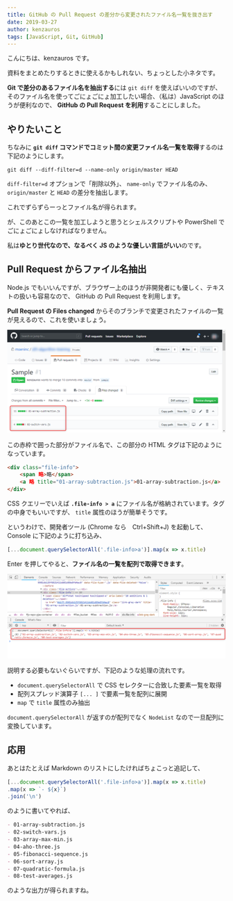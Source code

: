 ```yaml
---
title: GitHub の Pull Request の差分から変更されたファイル名一覧を抜き出す
date: 2019-03-27
author: kenzauros
tags: [JavaScript, Git, GitHub]
---
```


こんにちは、kenzauros です。

資料をまとめたりするときに使えるかもしれない、ちょっとした小ネタです。

**Git で差分のあるファイル名を抽出する**には `git diff` を使えばいいのですが、そのファイル名を使ってごにょごにょ加工したい場合、（私は）JavaScript のほうが便利なので、 **GitHub の Pull Request を利用**することにしました。

## やりたいこと

ちなみに **`git diff` コマンドでコミット間の変更ファイル名一覧を取得**するのは下記のようにします。

```
git diff --diff-filter=d --name-only origin/master HEAD
```

`diff-filter=d` オプションで「削除以外」、 `name-only` でファイル名のみ、 `origin/master` と `HEAD` の差分を抽出します。

これでずらずらーっとファイル名が得られます。

が、このあとこの一覧を加工しようと思うとシェルスクリプトや PowerShell でごにょごにょしなければなりません。

私は**ゆとり世代なので、なるべく JS のような優しい言語がいい**のです。

## Pull Request からファイル名抽出

Node.js でもいいんですが、ブラウザー上のほうが非開発者にも優しく、テキストの扱いも容易なので、 GitHub の Pull Request を利用します。

**Pull Request の Files changed** からそのブランチで変更されたファイルの一覧が見えるので、これを使いましょう。

![GitHub Pull Request](images/extract-diff-file-names-from-github-pull-request-1.png)

この赤枠で囲った部分がファイル名で、この部分の HTML タグは下記のようになっています。

```html
<div class="file-info">
    <span 略>略</span>
    <a 略 title="01-array-subtraction.js">01-array-subtraction.js</a>
</div>
```

CSS クエリーでいえば **`.file-info > a`** にファイル名が格納されています。タグの中身でもいいですが、 `title` 属性のほうが簡単そうです。

というわけで、開発者ツール (Chrome なら　Ctrl+Shift+J) を起動して、 Console に下記のように打ち込み、

```js
[...document.querySelectorAll('.file-info>a')].map(x => x.title)
```

Enter を押してやると、**ファイル名の一覧を配列で取得できます**。

![Chrome 開発者ツール](images/extract-diff-file-names-from-github-pull-request-2.png)

説明する必要もないぐらいですが、下記のような処理の流れです。

- `document.querySelectorAll` で CSS セレクターに合致した要素一覧を取得
- 配列スプレッド演算子 `[... ]` で要素一覧を配列に展開
- `map` で `title` 属性のみ抽出

`document.querySelectorAll` が返すのが配列でなく `NodeList` なので一旦配列に変換しています。

## 応用

あとはたとえば Markdown のリストにしたければちょこっと追記して、

```js
[...document.querySelectorAll('.file-info>a')].map(x => x.title)
.map(x => `- ${x}`)
.join('\n')
```

のように書いてやれば、

```md
- 01-array-subtraction.js
- 02-switch-vars.js
- 03-array-max-min.js
- 04-aho-three.js
- 05-fibonacci-sequence.js
- 06-sort-array.js
- 07-quadratic-formula.js
- 08-test-averages.js
```

のような出力が得られますね。
